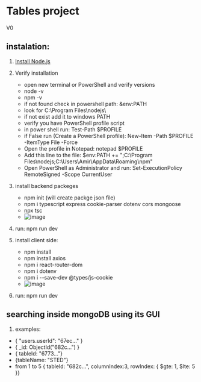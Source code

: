 # Tables project
V0

## instalation:
1. [Install Node.js](https://nodejs.org/en)
2. Verify installation
   - open new terminal or PowerShell and verify versions
   - node -v
   - npm -v
   - if not found check in powershell path: &env:PATH
   - look for C:\Program Files\nodejs\
   - if not exist add it to windows PATH
   - verify you have PowerShell profile script
   - in power shell run: Test-Path $PROFILE
   - if False run (Create a PowerShell profile): New-Item -Path $PROFILE -ItemType File -Force
   - Open the profile in Notepad: notepad $PROFILE
   - Add this line to the file: $env:PATH += ";C:\Program Files\nodejs\;C:\Users\Amir\AppData\Roaming\npm"
   - Open PowerShell as Administrator and run: Set-ExecutionPolicy RemoteSigned -Scope CurrentUser
3. install backend packeges
   - npm init (will create packge json file)
   - npm i typescript express cookie-parser dotenv cors mongoose
   - npx tsc
   - ![image](https://github.com/user-attachments/assets/42fd70b7-524c-4802-ae24-ed246a3a5bae)
4. run: npm run dev
5. install client side:
   - npm install
   - npm install axios
   - npm i react-router-dom
   - npm i dotenv
   - npm i --save-dev @types/js-cookie
   - ![image](https://github.com/user-attachments/assets/211e2320-a174-4451-aa25-3c15db003ba5)

6. run: npm run dev

## searching inside mongoDB using its GUI
1. examples:
- { "users.userId": "67ec..." }
- { _id: ObjectId("682c...") }
- { tableId: "6773..."}
- {tableName: "STED"}
- from 1 to 5
{ tableId: "682c...", columnIndex:3, rowIndex: { $gte: 1, $lte: 5 }}
 


